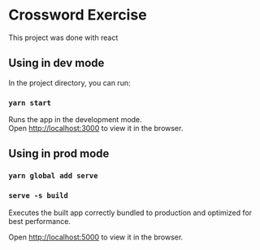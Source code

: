 # Crossword Exercise

This project was done with react

## Using in dev mode

In the project directory, you can run:

### `yarn start`

Runs the app in the development mode.\
Open [http://localhost:3000](http://localhost:3000) to view it in the browser.

## Using in prod mode

### `yarn global add serve`
### `serve -s build`

Executes the built app correctly bundled to production and optimized for best performance.

Open [http://localhost:5000](http://localhost:5000) to view it in the browser.